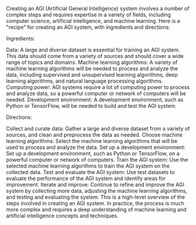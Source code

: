 Creating an AGI (Artificial General Intelligence) system involves a number of complex steps and requires expertise in a variety of fields, including computer science, artificial intelligence, and machine learning. Here is a "recipe" for creating an AGI system, with ingredients and directions:

Ingredients:

Data: A large and diverse dataset is essential for training an AGI system. This data should come from a variety of sources and should cover a wide range of topics and domains.
Machine learning algorithms: A variety of machine learning algorithms will be needed to process and analyze the data, including supervised and unsupervised learning algorithms, deep learning algorithms, and natural language processing algorithms.
Computing power: AGI systems require a lot of computing power to process and analyze data, so a powerful computer or network of computers will be needed.
Development environment: A development environment, such as Python or TensorFlow, will be needed to build and test the AGI system.

Directions:

Collect and curate data: Gather a large and diverse dataset from a variety of sources, and clean and preprocess the data as needed.
Choose machine learning algorithms: Select the machine learning algorithms that will be used to process and analyze the data.
Set up a development environment: Set up a development environment, such as Python or TensorFlow, on a powerful computer or network of computers.
Train the AGI system: Use the selected machine learning algorithms to train the AGI system on the collected data.
Test and evaluate the AGI system: Use test datasets to evaluate the performance of the AGI system and identify areas for improvement.
Iterate and improve: Continue to refine and improve the AGI system by collecting more data, adjusting the machine learning algorithms, and testing and evaluating the system.
This is a high-level overview of the steps involved in creating an AGI system. In practice, the process is much more complex and requires a deep understanding of machine learning and artificial intelligence concepts and techniques.